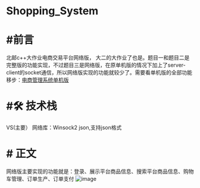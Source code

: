 # Shopping_System
# #前言
北邮c++大作业电商交易平台网络版， 大二的大作业了也是。题目一和题目二是完整版的功能实现，不过题目三是网络版，在原单机版的情况下加上了server-client的socket通信，所以网络版实现的功能就较少了。需要看单机版的全部功能移步：[电商管理系统单机版](https://github.com/Jiangyixan/Shopping-System-StandaloneVersion)

# #🛠️ 技术栈
VS(主要）
网络库：Winsock2
json,支持json格式
# # 正文
网络版主要实现的功能就是：登录、展示平台商品信息、搜索平台商品信息、购物车管理、订单生产、订单支付
![image](https://github.com/user-attachments/assets/cc8cb39f-d098-4d71-88e8-50b3c0fe227f)

